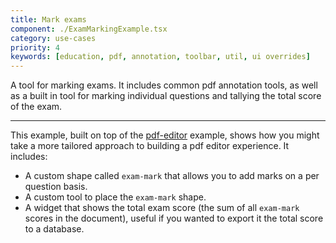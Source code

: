 ```yaml
---
title: Mark exams
component: ./ExamMarkingExample.tsx
category: use-cases
priority: 4
keywords: [education, pdf, annotation, toolbar, util, ui overrides]
---
```


A tool for marking exams. It includes common pdf annotation tools, as well as a built in tool for marking individual questions and tallying the total score of the exam.

---

This example, built on top of the [pdf-editor](https://examples.tldraw.com/pdf-editor) example, shows how you might take a more tailored approach to building a pdf editor experience. It includes:

- A custom shape called `exam-mark` that allows you to add marks on a per question basis.
- A custom tool to place the `exam-mark` shape.
- A widget that shows the total exam score (the sum of all `exam-mark` scores in the document), useful if you wanted to export it the total score to a database.
